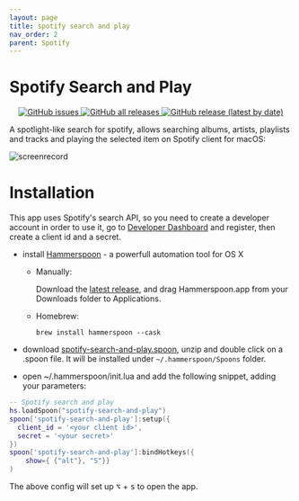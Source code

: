 ```yaml
---
layout: page
title: spotify search and play
nav_order: 2
parent: Spotify
---
```

# Spotify Search and Play

<p align="center">
   <a href="https://github.com/fork-my-spoons/spotify-search-and-play.spoon/issues">
    <img alt="GitHub issues" src="https://img.shields.io/github/issues/fork-my-spoons/spotify-search-and-play.spoon">
  </a>
  <a href="https://github.com/fork-my-spoons/github-activity.spoon/releases">
    <img alt="GitHub all releases" src="https://img.shields.io/github/downloads/fork-my-spoons/spotify-search-and-play.spoon/total">
  </a>
  <a href="https://github.com/fork-my-spoons/spotify-search-and-play.spoon/releases">
   <img alt="GitHub release (latest by date)" src="https://img.shields.io/github/v/release/fork-my-spoons/spotify-search-and-play.spoon">
  </a>
</p>

A spotlight-like search for spotify, allows searching albums, artists, playlists and tracks and playing the selected item on Spotify client for macOS:

<img alt="screenrecord" src="https://github.com/fork-my-spoons/spotify-search-and-play.spoon/raw/main/screenshots/screenrecord.gif">

# Installation

This app uses Spotify's search API, so you need to create a developer account in order to use it, go to [Developer Dashboard](https://developer.spotify.com/dashboard/) and register, then create a client id and a secret.

 - install [Hammerspoon](http://www.hammerspoon.org/) - a powerfull automation tool for OS X
   - Manually:

      Download the [latest release](hhttps://github.com/Hammerspoon/hammerspoon/releases/latest), and drag Hammerspoon.app from your Downloads folder to Applications.
   - Homebrew:

      ```brew install hammerspoon --cask```

 - download [spotify-search-and-play.spoon](https://github.com/fork-my-spoons/spotify-search-and-play.spoon/releases/latest/download/spotify-search-and-play.spoon.zip), unzip and double click on a .spoon file. It will be installed under `~/.hammerspoon/Spoons` folder.
 
 - open ~/.hammerspoon/init.lua and add the following snippet, adding your parameters:

```lua
-- Spotify search and play
hs.loadSpoon("spotify-search-and-play")
spoon['spotify-search-and-play']:setup({
  client_id = '<your client id>',
  secret = '<your secret>'
})
spoon['spotify-search-and-play']:bindHotkeys({
    show={ {"alt"}, "S"}}
)
```

The above config will set up <kbd>⌥</kbd> + <kbd>s</kbd> to open the app. 
